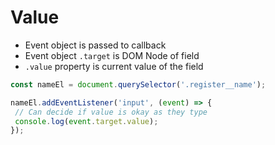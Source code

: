 # Value
- Event object is passed to callback
- Event object `.target` is DOM Node of field
- `.value` property is current value of the field

```js
const nameEl = document.querySelector('.register__name');

nameEl.addEventListener('input', (event) => {
 // Can decide if value is okay as they type
 console.log(event.target.value);
});
```

